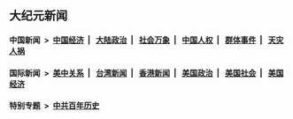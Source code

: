 ## 大纪元新闻

#### 中国新闻 &nbsp;>&nbsp; [中国经济](indexes/ncid283/README.md?04022045) &nbsp;| &nbsp; [大陆政治](indexes/ncid277/README.md?04022045) &nbsp;| &nbsp; [社会万象](indexes/ncid282/README.md?04022045) &nbsp;| &nbsp; [中国人权](indexes/ncid278/README.md?04022045) &nbsp;| &nbsp; [群体事件](indexes/ncid279/README.md?04022045) &nbsp;| &nbsp; [天灾人祸](indexes/ncid280/README.md?04022045)

#### 国际新闻 &nbsp;>&nbsp; [美中关系](indexes/nf1412576/README.md?04022045) &nbsp;| &nbsp; [台湾新闻](indexes/ncid1349361/README.md?04022045) &nbsp;| &nbsp; [香港新闻](indexes/ncid1349362/README.md?04022045) &nbsp;| &nbsp; [美国政治](indexes/ncid1078159/README.md?04022045) &nbsp;| &nbsp; [美国社会](indexes/ncid1078160/README.md?04022045) &nbsp;| &nbsp; [美国经济](indexes/ncid1078158/README.md?04022045)

#### 特别专题 &nbsp;>&nbsp; [中共百年历史](https://github.com/epoch-news/epoch-special/blob/master/README.md?04022045)  
